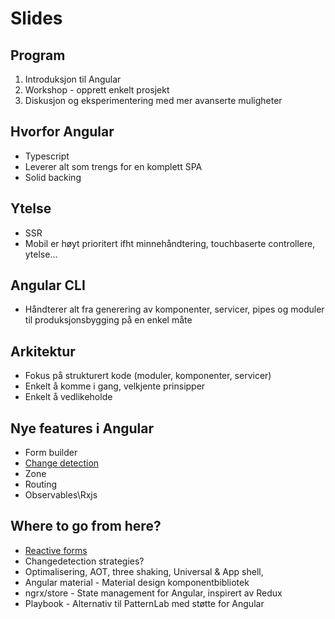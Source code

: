 # Slides
## Program
1. Introduksjon til Angular
2. Workshop - opprett enkelt prosjekt
3. Diskusjon og eksperimentering med mer avanserte muligheter

## Hvorfor Angular
- Typescript
- Leverer alt som trengs for en komplett SPA
- Solid backing

## Ytelse

- SSR
- Mobil er høyt prioritert ifht minnehåndtering, touchbaserte controllere, ytelse...


## Angular CLI

- Håndterer alt fra generering av komponenter, servicer, pipes og moduler til produksjonsbygging på en enkel måte


## Arkitektur

- Fokus på strukturert kode (moduler, komponenter, servicer)
- Enkelt å komme i gang, velkjente prinsipper
- Enkelt å vedlikeholde

## Nye features i Angular
- Form builder
- [Change detection](https://blog.thoughtram.io/angular/2016/02/22/angular-2-change-detection-explained.html)
- Zone
- Routing
- Observables\Rxjs

## Where to go from here?
- [Reactive forms](https://angular.io/guide/reactive-forms)
- Changedetection strategies?
- Optimalisering, AOT, three shaking, Universal & App shell,
- Angular material - Material design komponentbibliotek
- ngrx/store - State management for Angular, inspirert av Redux
- Playbook - Alternativ til PatternLab med støtte for Angular

